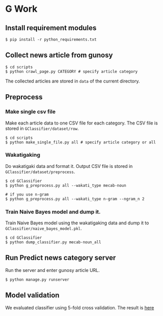 # G Work

## Install requirement modules

``` shell
$ pip install -r python_requirements.txt
```

## Collect news article from gunosy

``` shell
$ cd scripts
$ python crawl_page.py CATEGORY # specify article category

```

The collected articles are stored in `data` of the current directory.

## Preprocess

### Make single csv file

Make each article data to one CSV file for each category. The CSV file is stored in `GClassifier/dataset/row`.

``` shell
$ cd scripts
$ python make_single_file.py all # specify article category or all
```

### Wakatigaking

Do wakatigaki data and format it. Output CSV file is stored in `GClassifier/dataset/preprocess`. 

``` shell
$ cd GClassifier
$ python g_preprocess.py all --wakati_type mecab-noun

# if you use n-gram
$ python g_preprocess.py all --wakati_type n-gram --ngram_n 2
```

### Train Naive Bayes model and dump it.

Train Naive Bayes model using the wakatigaking data and dump it to `GClassifier/naive_bayes_model.pkl`.

``` shell
$ cd GClassifier
$ python dump_classifier.py mecab-noun_all
```

## Run Predict news category server

Run the server and enter gunosy article URL.

``` shell
$ python manage.py runserver
```

## Model validation

We evaluated classifier using 5-fold cross validation. The result is [here](https://github.com/shunk031/GWork/blob/master/GClassifier/README.md)
